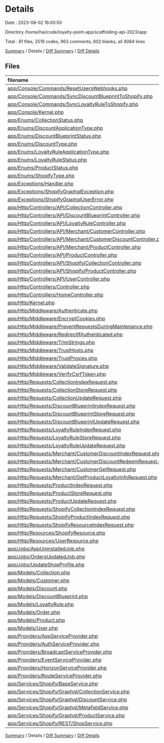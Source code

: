 # Details

Date : 2023-08-02 16:00:50

Directory /home/hai/code/loyalty-point-app/scaffolding-api-2023/app

Total : 81 files,  2519 codes, 963 comments, 602 blanks, all 4084 lines

[Summary](results.md) / Details / [Diff Summary](diff.md) / [Diff Details](diff-details.md)

## Files
| filename | language | code | comment | blank | total |
| :--- | :--- | ---: | ---: | ---: | ---: |
| [app/Console/Commands/ResetUsersWebhooks.php](/app/Console/Commands/ResetUsersWebhooks.php) | PHP | 43 | 13 | 9 | 65 |
| [app/Console/Commands/SyncDiscountBlueprintToShopify.php](/app/Console/Commands/SyncDiscountBlueprintToShopify.php) | PHP | 40 | 13 | 7 | 60 |
| [app/Console/Commands/SyncLoyaltyRuleToShopify.php](/app/Console/Commands/SyncLoyaltyRuleToShopify.php) | PHP | 40 | 13 | 7 | 60 |
| [app/Console/Kernel.php](/app/Console/Kernel.php) | PHP | 15 | 7 | 6 | 28 |
| [app/Enums/CollectionStatus.php](/app/Enums/CollectionStatus.php) | PHP | 7 | 0 | 3 | 10 |
| [app/Enums/DiscountApplicationType.php](/app/Enums/DiscountApplicationType.php) | PHP | 7 | 0 | 3 | 10 |
| [app/Enums/DiscountBlueprintStatus.php](/app/Enums/DiscountBlueprintStatus.php) | PHP | 7 | 0 | 3 | 10 |
| [app/Enums/DiscountType.php](/app/Enums/DiscountType.php) | PHP | 7 | 0 | 3 | 10 |
| [app/Enums/LoyaltyRuleApplicationType.php](/app/Enums/LoyaltyRuleApplicationType.php) | PHP | 7 | 0 | 3 | 10 |
| [app/Enums/LoyaltyRuleStatus.php](/app/Enums/LoyaltyRuleStatus.php) | PHP | 7 | 0 | 3 | 10 |
| [app/Enums/ProductStatus.php](/app/Enums/ProductStatus.php) | PHP | 7 | 0 | 3 | 10 |
| [app/Enums/ShopifyType.php](/app/Enums/ShopifyType.php) | PHP | 14 | 0 | 2 | 16 |
| [app/Exceptions/Handler.php](/app/Exceptions/Handler.php) | PHP | 21 | 21 | 7 | 49 |
| [app/Exceptions/ShopifyGraphqlException.php](/app/Exceptions/ShopifyGraphqlException.php) | PHP | 35 | 19 | 10 | 64 |
| [app/Exceptions/ShopifyGraphqlUserError.php](/app/Exceptions/ShopifyGraphqlUserError.php) | PHP | 24 | 13 | 9 | 46 |
| [app/Http/Controllers/API/CollectionController.php](/app/Http/Controllers/API/CollectionController.php) | PHP | 42 | 25 | 10 | 77 |
| [app/Http/Controllers/API/DiscountBlueprintController.php](/app/Http/Controllers/API/DiscountBlueprintController.php) | PHP | 51 | 25 | 11 | 87 |
| [app/Http/Controllers/API/LoyaltyRuleController.php](/app/Http/Controllers/API/LoyaltyRuleController.php) | PHP | 51 | 24 | 12 | 87 |
| [app/Http/Controllers/API/Merchant/CustomerController.php](/app/Http/Controllers/API/Merchant/CustomerController.php) | PHP | 18 | 7 | 4 | 29 |
| [app/Http/Controllers/API/Merchant/CustomerDiscountController.php](/app/Http/Controllers/API/Merchant/CustomerDiscountController.php) | PHP | 49 | 13 | 12 | 74 |
| [app/Http/Controllers/API/Merchant/ProductController.php](/app/Http/Controllers/API/Merchant/ProductController.php) | PHP | 23 | 7 | 9 | 39 |
| [app/Http/Controllers/API/ProductController.php](/app/Http/Controllers/API/ProductController.php) | PHP | 45 | 25 | 10 | 80 |
| [app/Http/Controllers/API/Shopify/CollectionController.php](/app/Http/Controllers/API/Shopify/CollectionController.php) | PHP | 16 | 6 | 4 | 26 |
| [app/Http/Controllers/API/Shopify/ProductController.php](/app/Http/Controllers/API/Shopify/ProductController.php) | PHP | 32 | 16 | 8 | 56 |
| [app/Http/Controllers/API/UserController.php](/app/Http/Controllers/API/UserController.php) | PHP | 12 | 7 | 4 | 23 |
| [app/Http/Controllers/Controller.php](/app/Http/Controllers/Controller.php) | PHP | 9 | 0 | 4 | 13 |
| [app/Http/Controllers/HomeController.php](/app/Http/Controllers/HomeController.php) | PHP | 24 | 7 | 5 | 36 |
| [app/Http/Kernel.php](/app/Http/Kernel.php) | PHP | 40 | 21 | 7 | 68 |
| [app/Http/Middleware/Authenticate.php](/app/Http/Middleware/Authenticate.php) | PHP | 11 | 3 | 4 | 18 |
| [app/Http/Middleware/EncryptCookies.php](/app/Http/Middleware/EncryptCookies.php) | PHP | 8 | 6 | 4 | 18 |
| [app/Http/Middleware/PreventRequestsDuringMaintenance.php](/app/Http/Middleware/PreventRequestsDuringMaintenance.php) | PHP | 8 | 6 | 4 | 18 |
| [app/Http/Middleware/RedirectIfAuthenticated.php](/app/Http/Middleware/RedirectIfAuthenticated.php) | PHP | 20 | 5 | 6 | 31 |
| [app/Http/Middleware/TrimStrings.php](/app/Http/Middleware/TrimStrings.php) | PHP | 11 | 5 | 4 | 20 |
| [app/Http/Middleware/TrustHosts.php](/app/Http/Middleware/TrustHosts.php) | PHP | 12 | 5 | 4 | 21 |
| [app/Http/Middleware/TrustProxies.php](/app/Http/Middleware/TrustProxies.php) | PHP | 14 | 10 | 5 | 29 |
| [app/Http/Middleware/ValidateSignature.php](/app/Http/Middleware/ValidateSignature.php) | PHP | 8 | 11 | 4 | 23 |
| [app/Http/Middleware/VerifyCsrfToken.php](/app/Http/Middleware/VerifyCsrfToken.php) | PHP | 8 | 6 | 4 | 18 |
| [app/Http/Requests/CollectionIndexRequest.php](/app/Http/Requests/CollectionIndexRequest.php) | PHP | 51 | 11 | 12 | 74 |
| [app/Http/Requests/CollectionStoreRequest.php](/app/Http/Requests/CollectionStoreRequest.php) | PHP | 19 | 8 | 5 | 32 |
| [app/Http/Requests/CollectionUpdateRequest.php](/app/Http/Requests/CollectionUpdateRequest.php) | PHP | 18 | 8 | 5 | 31 |
| [app/Http/Requests/DiscountBlueprintIndexRequest.php](/app/Http/Requests/DiscountBlueprintIndexRequest.php) | PHP | 52 | 11 | 12 | 75 |
| [app/Http/Requests/DiscountBlueprintStoreRequest.php](/app/Http/Requests/DiscountBlueprintStoreRequest.php) | PHP | 31 | 8 | 5 | 44 |
| [app/Http/Requests/DiscountBlueprintUpdateRequest.php](/app/Http/Requests/DiscountBlueprintUpdateRequest.php) | PHP | 28 | 8 | 5 | 41 |
| [app/Http/Requests/LoyaltyRuleIndexRequest.php](/app/Http/Requests/LoyaltyRuleIndexRequest.php) | PHP | 58 | 11 | 12 | 81 |
| [app/Http/Requests/LoyaltyRuleStoreRequest.php](/app/Http/Requests/LoyaltyRuleStoreRequest.php) | PHP | 25 | 8 | 5 | 38 |
| [app/Http/Requests/LoyaltyRuleUpdateRequest.php](/app/Http/Requests/LoyaltyRuleUpdateRequest.php) | PHP | 23 | 8 | 5 | 36 |
| [app/Http/Requests/Merchant/CustomerDiscountIndexRequest.php](/app/Http/Requests/Merchant/CustomerDiscountIndexRequest.php) | PHP | 17 | 8 | 5 | 30 |
| [app/Http/Requests/Merchant/CustomerDiscountRedeemRequest.php](/app/Http/Requests/Merchant/CustomerDiscountRedeemRequest.php) | PHP | 18 | 8 | 5 | 31 |
| [app/Http/Requests/Merchant/CustomerGetRequest.php](/app/Http/Requests/Merchant/CustomerGetRequest.php) | PHP | 17 | 8 | 5 | 30 |
| [app/Http/Requests/Merchant/GetProductLoyaltyInfoRequest.php](/app/Http/Requests/Merchant/GetProductLoyaltyInfoRequest.php) | PHP | 17 | 8 | 5 | 30 |
| [app/Http/Requests/ProductIndexRequest.php](/app/Http/Requests/ProductIndexRequest.php) | PHP | 53 | 11 | 12 | 76 |
| [app/Http/Requests/ProductStoreRequest.php](/app/Http/Requests/ProductStoreRequest.php) | PHP | 19 | 8 | 5 | 32 |
| [app/Http/Requests/ProductUpdateRequest.php](/app/Http/Requests/ProductUpdateRequest.php) | PHP | 18 | 8 | 5 | 31 |
| [app/Http/Requests/ShopifyCollectionIndexRequest.php](/app/Http/Requests/ShopifyCollectionIndexRequest.php) | PHP | 47 | 12 | 11 | 70 |
| [app/Http/Requests/ShopifyProductIndexRequest.php](/app/Http/Requests/ShopifyProductIndexRequest.php) | PHP | 46 | 12 | 10 | 68 |
| [app/Http/Requests/ShopifyResourceIndexRequest.php](/app/Http/Requests/ShopifyResourceIndexRequest.php) | PHP | 32 | 20 | 10 | 62 |
| [app/Http/Resources/ShopifyResource.php](/app/Http/Resources/ShopifyResource.php) | PHP | 79 | 18 | 22 | 119 |
| [app/Http/Resources/UserResource.php](/app/Http/Resources/UserResource.php) | PHP | 68 | 5 | 4 | 77 |
| [app/Jobs/AppUninstalledJob.php](/app/Jobs/AppUninstalledJob.php) | PHP | 5 | 0 | 3 | 8 |
| [app/Jobs/OrdersUpdatedJob.php](/app/Jobs/OrdersUpdatedJob.php) | PHP | 87 | 30 | 21 | 138 |
| [app/Jobs/UpdateShopProfile.php](/app/Jobs/UpdateShopProfile.php) | PHP | 26 | 12 | 7 | 45 |
| [app/Models/Collection.php](/app/Models/Collection.php) | PHP | 34 | 23 | 10 | 67 |
| [app/Models/Customer.php](/app/Models/Customer.php) | PHP | 28 | 20 | 8 | 56 |
| [app/Models/Discount.php](/app/Models/Discount.php) | PHP | 32 | 16 | 9 | 57 |
| [app/Models/DiscountBlueprint.php](/app/Models/DiscountBlueprint.php) | PHP | 135 | 53 | 20 | 208 |
| [app/Models/LoyaltyRule.php](/app/Models/LoyaltyRule.php) | PHP | 85 | 34 | 18 | 137 |
| [app/Models/Order.php](/app/Models/Order.php) | PHP | 23 | 15 | 7 | 45 |
| [app/Models/Product.php](/app/Models/Product.php) | PHP | 76 | 37 | 15 | 128 |
| [app/Models/User.php](/app/Models/User.php) | PHP | 135 | 50 | 24 | 209 |
| [app/Providers/AppServiceProvider.php](/app/Providers/AppServiceProvider.php) | PHP | 12 | 8 | 5 | 25 |
| [app/Providers/AuthServiceProvider.php](/app/Providers/AuthServiceProvider.php) | PHP | 11 | 11 | 5 | 27 |
| [app/Providers/BroadcastServiceProvider.php](/app/Providers/BroadcastServiceProvider.php) | PHP | 12 | 3 | 5 | 20 |
| [app/Providers/EventServiceProvider.php](/app/Providers/EventServiceProvider.php) | PHP | 21 | 12 | 6 | 39 |
| [app/Providers/HorizonServiceProvider.php](/app/Providers/HorizonServiceProvider.php) | PHP | 19 | 12 | 6 | 37 |
| [app/Providers/RouteServiceProvider.php](/app/Providers/RouteServiceProvider.php) | PHP | 28 | 13 | 8 | 49 |
| [app/Services/Shopify/BaseService.php](/app/Services/Shopify/BaseService.php) | PHP | 15 | 16 | 6 | 37 |
| [app/Services/Shopify/Graphql/CollectionService.php](/app/Services/Shopify/Graphql/CollectionService.php) | PHP | 32 | 7 | 6 | 45 |
| [app/Services/Shopify/Graphql/DiscountService.php](/app/Services/Shopify/Graphql/DiscountService.php) | PHP | 54 | 7 | 6 | 67 |
| [app/Services/Shopify/Graphql/MetafieldService.php](/app/Services/Shopify/Graphql/MetafieldService.php) | PHP | 61 | 21 | 11 | 93 |
| [app/Services/Shopify/Graphql/ProductService.php](/app/Services/Shopify/Graphql/ProductService.php) | PHP | 32 | 7 | 6 | 45 |
| [app/Services/Shopify/REST/ShopService.php](/app/Services/Shopify/REST/ShopService.php) | PHP | 27 | 10 | 8 | 45 |

[Summary](results.md) / Details / [Diff Summary](diff.md) / [Diff Details](diff-details.md)